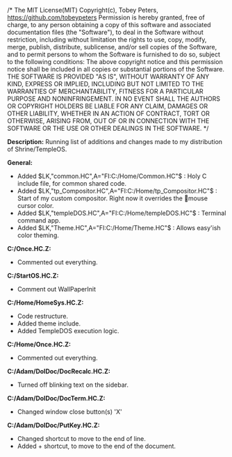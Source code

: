 /*
  The MIT License(MIT)
  Copyright(c), Tobey Peters, https://github.com/tobeypeters
  Permission is hereby granted, free of charge, to any person obtaining a copy of this software
  and associated documentation files (the "Software"), to deal in the Software without restriction,
  including without limitation the rights to use, copy, modify, merge, publish, distribute, sublicense,
  and/or sell copies of the Software, and to permit persons to whom the Software is furnished to do so,
  subject to the following conditions:
  The above copyright notice and this permission notice shall be included in all copies or substantial portions of the Software.
  THE SOFTWARE IS PROVIDED "AS IS", WITHOUT WARRANTY OF ANY KIND, EXPRESS OR IMPLIED, INCLUDING BUT NOT
  LIMITED TO THE WARRANTIES OF MERCHANTABILITY, FITNESS FOR A PARTICULAR PURPOSE AND NONINFRINGEMENT.
  IN NO EVENT SHALL THE AUTHORS OR COPYRIGHT HOLDERS BE LIABLE FOR ANY CLAIM, DAMAGES OR OTHER LIABILITY,
  WHETHER IN AN ACTION OF CONTRACT, TORT OR OTHERWISE, ARISING FROM, OUT OF OR IN CONNECTION WITH THE
  SOFTWARE OR THE USE OR OTHER DEALINGS IN THE SOFTWARE.
*/

<b>Description:</b>
              Running list of additions and changes made to my 
              distribution of Shrine/TempleOS.

<b>General:</b>
 * Added $LK,"common.HC",A="FI:C:/Home/Common.HC"$ : Holy C include file,
   for common shared code.
 * Added $LK,"tp_Compositor.HC",A="FI:C:/Home/tp_Compositor.HC"$ : Start of my custom
   compositor. Right now it overrides the
   mouse cursor color.
 * Added $LK,"templeDOS.HC",A="FI:C:/Home/templeDOS.HC"$ : Terminal command app.
 * Added $LK,"Theme.HC",A="FI:C:/Home/Theme.HC"$ : Allows easy'ish color theming.

<b>C:/Once.HC.Z:</b>
 * Commented out everything.

<b>C:/StartOS.HC.Z:</b>
 * Comment out WallPaperInit

<b>C:/Home/HomeSys.HC.Z:</b>
 * Code restructure.
 * Added theme include.
 * Added TempleDOS execution logic.

<b>C:/Home/Once.HC.Z:</b>
 * Commented out everything.

<b>C:/Adam/DolDoc/DocRecalc.HC.Z:</b>
 * Turned off blinking text on the sidebar.

<b>C:/Adam/DolDoc/DocTerm.HC.Z:</b>
 * Changed window close button(s) 'X'

<b>C:/Adam/DolDoc/PutKey.HC.Z:</b>
 * Changed <END> shortcut to move to the end of line.
 * Added <CTRL> + <ESC> shortcut, to move
   to the end of the document.
